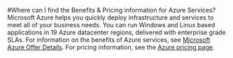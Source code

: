 #Where can I find the Benefits & Pricing information for Azure Services? 
Microsoft Azure helps you quickly deploy infrastructure and services to meet all of your business needs. You can run Windows and Linux based applications in 19 Azure datacenter regions, delivered with enterprise grade SLAs. For information on the benefits of Azure services, see [Microsoft Azure Offer Details](https://azure.microsoft.com/en-us/support/legal/offer-details/). For pricing information, see the [Azure pricing page](https://azure.microsoft.com/en-us/pricing/). 

